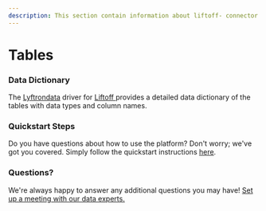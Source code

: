 ```yaml
---
description: This section contain information about liftoff- connector tables information
---
```


# Tables

### Data Dictionary

The [Lyftrondata](https://www.lyftrondata.com/) driver for [Liftoff ](../../liftoff-/data-model/None/)provides a detailed data dictionary of the tables with data types and column names.

### Quickstart Steps

Do you have questions about how to use the platform? Don't worry; we've got you covered. Simply follow the quickstart instructions [here](../).

### Questions? <a href="#questions" id="questions"></a>

We're always happy to answer any additional questions you may have! [Set up a meeting with our data experts.](https://www.lyftrondata.com/book-a-meeting/)

